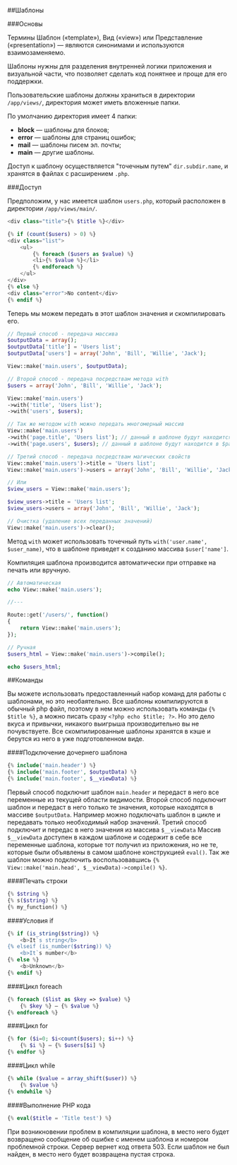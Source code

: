 
##Шаблоны

###Основы

Термины Шаблон («template»), Вид («view») или Представление («presentation») — являются синонимами и используются взаимозаменяемо.

Шаблоны нужны для разделения внутренней логики приложения и визуальной части, что позволяет сделать код понятнее и проще для его поддержки.

Пользовательские шаблоны должны храниться в директории `/app/views/`, директория может иметь вложенные папки. 

По умолчанию директория имеет 4 папки:

* **block** — шаблоны для блоков;
* **error** — шаблоны для страниц ошибок;
* **mail** — шаблоны писем эл. почты;
* **main** — другие шаблоны.

Доступ к шаблону осуществляется "точечным путем" `dir.subdir.name`, и хранятся в файлах с расширением `.php`.

###Доступ

Предположим, у нас имеется шаблон `users.php`, который расположен в директории `/app/views/main/`.

```php
<div class="title">{% $title %}</div>

{% if (count($users) > 0) %}
<div class="list">
	<ul>
		{% foreach ($users as $value) %}
		<li>{% $value %}</li>
		{% endforeach %}
	</ul>
</div>
{% else %}
<div class="error">No content</div>
{% endif %}
```

Теперь мы можем передать в этот шаблон значения и скомпилировать его.

```php
// Первый способ - передача массива
$outputData = array();
$outputData['title'] = 'Users list';
$outputData['users'] = array('John', 'Bill', 'Willie', 'Jack');

View::make('main.users', $outputData);

// Второй способ - передача посредствам метода with
$users = array('John', 'Bill', 'Willie', 'Jack');

View::make('main.users')
->with('title', 'Users list');
->with('users', $users);

// Так же методом with можно передать многомерный массив
View::make('main.users')
->with('page.title', 'Users list'); // данный в шаблоне будут находится в $page['title']
->with('page.users', $users); // данный в шаблоне будут находится в $page['users']

// Третий способ - передача посредствам магических свойств
View::make('main.users')->title = 'Users list';
View::make('main.users')->users = array('John', 'Bill', 'Willie', 'Jack');

// Или
$view_users = View::make('main.users');

$view_users->title = 'Users list';
$view_users->users = array('John', 'Bill', 'Willie', 'Jack');

// Очистка (удаление всех переданных значений)
View::make('main.users')->clear();
```

Метод `with` может использовать точечный путь `with('user.name', $user_name)`, что в шаблоне приведет к созданию массива `$user['name']`.

Компиляция шаблона производится автоматически при отправке на печать или вручную.

```php
// Автоматическая
echo View::make('main.users');

//---

Route::get('/users/', function()
{		
	return View::make('main.users');
});

// Ручная
$users_html = View::make('main.users')->compile();

echo $users_html;
```

##Команды

Вы можете использовать предоставленный набор команд для работы с шаблонами, но это необаятельно. 
Все шаблоны компилируются в обычный php файл, поэтому в нем можно использовать команды `{% $title %}`, а можно писать сразу `<?php echo $title; ?>`. Но это дело вкуса и привычки, никакого выигрыша производительно вы не почувствуете. Все скомпилированные шаблоны хранятся в кэше и берутся из него в уже подготовленном виде.

####Подключение дочернего шаблона

```php
{% include('main.header') %}
{% include('main.footer', $outputData) %}
{% include('main.footer', $__viewData) %}
```

Первый способ подключит шаблон `main.header` и передаст в него все переменные из текущей области видимости.
Второй способ подключит шаблон и передаст в него только те значения, которые находятся в массиве `$outputData`. 
Например можно подключать шаблон в цикле и передавать только необходимый набор значений.
Третий способ подключит и передас в него значения из массива `$__viewData`
Массив `$__viewData` доступен в каждом шаблоне и содержит в себе все переменные шаблона, которые тот получил из приложения, но не те, которые были объявлены в самом шаблоне конструкцией `eval()`.
Так же шаблон можно подключить воспользовавшись `{% View::make('main.head', $__viewData)->compile() %}`.

####Печать строки

```php
{% $string %}
{% s($string) %}
{% my_function() %}
```

####Условия if

```php
{% if (is_string($string)) %}
	<b>It`s string</b>
{% elseif (is_number($string)) %}
	<b>It`s number</b>
{% else %}
	<b>Unknown</b>
{% endif %}
```

####Цикл foreach

```php
{% foreach ($list as $key => $value) %}
	{% $key %} — {% $value %} 
{% endforeach %}
```

####Цикл for

```php
{% for ($i=0; $i<count($users); $i++) %}
	{% $i %} — {% $users[$i] %} 
{% endfor %}
```

####Цикл while

```php
{% while ($value = array_shift($user)) %}
	{% $value %} 
{% endwhile %}
```

####Выполнение PHP кода

```php
{% eval($title = 'Title test') %}
```

При возникновении проблем в компиляции шаблона, в место него будет возвращено сообщение об ошибке с именем шаблона и номером проблемной строки. Сервер вернет код ответа 503. Если шаблон не был найден, в место него будет возвращена пустая строка.

